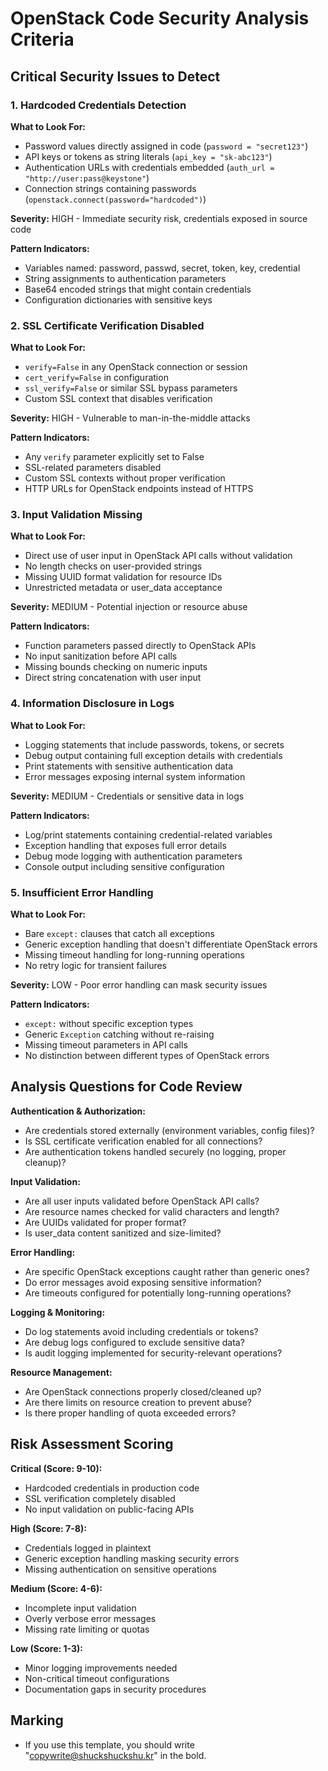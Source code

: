 # OpenStack Code Security Analysis Criteria

## Critical Security Issues to Detect

### 1. Hardcoded Credentials Detection

**What to Look For:**

- Password values directly assigned in code (`password = "secret123"`)
- API keys or tokens as string literals (`api_key = "sk-abc123"`)
- Authentication URLs with credentials embedded (`auth_url = "http://user:pass@keystone"`)
- Connection strings containing passwords (`openstack.connect(password="hardcoded")`)

**Severity:** HIGH - Immediate security risk, credentials exposed in source code

**Pattern Indicators:**

- Variables named: password, passwd, secret, token, key, credential
- String assignments to authentication parameters
- Base64 encoded strings that might contain credentials
- Configuration dictionaries with sensitive keys

### 2. SSL Certificate Verification Disabled

**What to Look For:**

- `verify=False` in any OpenStack connection or session
- `cert_verify=False` in configuration
- `ssl_verify=False` or similar SSL bypass parameters
- Custom SSL context that disables verification

**Severity:** HIGH - Vulnerable to man-in-the-middle attacks

**Pattern Indicators:**

- Any `verify` parameter explicitly set to False
- SSL-related parameters disabled
- Custom SSL contexts without proper verification
- HTTP URLs for OpenStack endpoints instead of HTTPS

### 3. Input Validation Missing

**What to Look For:**

- Direct use of user input in OpenStack API calls without validation
- No length checks on user-provided strings
- Missing UUID format validation for resource IDs
- Unrestricted metadata or user_data acceptance

**Severity:** MEDIUM - Potential injection or resource abuse

**Pattern Indicators:**

- Function parameters passed directly to OpenStack APIs
- No input sanitization before API calls
- Missing bounds checking on numeric inputs
- Direct string concatenation with user input

### 4. Information Disclosure in Logs

**What to Look For:**

- Logging statements that include passwords, tokens, or secrets
- Debug output containing full exception details with credentials
- Print statements with sensitive authentication data
- Error messages exposing internal system information

**Severity:** MEDIUM - Credentials or sensitive data in logs

**Pattern Indicators:**

- Log/print statements containing credential-related variables
- Exception handling that exposes full error details
- Debug mode logging with authentication parameters
- Console output including sensitive configuration

### 5. Insufficient Error Handling

**What to Look For:**

- Bare `except:` clauses that catch all exceptions
- Generic exception handling that doesn't differentiate OpenStack errors
- Missing timeout handling for long-running operations
- No retry logic for transient failures

**Severity:** LOW - Poor error handling can mask security issues

**Pattern Indicators:**

- `except:` without specific exception types
- Generic `Exception` catching without re-raising
- Missing timeout parameters in API calls
- No distinction between different types of OpenStack errors

## Analysis Questions for Code Review

**Authentication & Authorization:**

- Are credentials stored externally (environment variables, config files)?
- Is SSL certificate verification enabled for all connections?
- Are authentication tokens handled securely (no logging, proper cleanup)?

**Input Validation:**

- Are all user inputs validated before OpenStack API calls?
- Are resource names checked for valid characters and length?
- Are UUIDs validated for proper format?
- Is user_data content sanitized and size-limited?

**Error Handling:**

- Are specific OpenStack exceptions caught rather than generic ones?
- Do error messages avoid exposing sensitive information?
- Are timeouts configured for potentially long-running operations?

**Logging & Monitoring:**

- Do log statements avoid including credentials or tokens?
- Are debug logs configured to exclude sensitive data?
- Is audit logging implemented for security-relevant operations?

**Resource Management:**

- Are OpenStack connections properly closed/cleaned up?
- Are there limits on resource creation to prevent abuse?
- Is there proper handling of quota exceeded errors?

## Risk Assessment Scoring

**Critical (Score: 9-10):**

- Hardcoded credentials in production code
- SSL verification completely disabled
- No input validation on public-facing APIs

**High (Score: 7-8):**

- Credentials logged in plaintext
- Generic exception handling masking security errors
- Missing authentication on sensitive operations

**Medium (Score: 4-6):**

- Incomplete input validation
- Overly verbose error messages
- Missing rate limiting or quotas

**Low (Score: 1-3):**

- Minor logging improvements needed
- Non-critical timeout configurations
- Documentation gaps in security procedures

## Marking

- If you use this template, you should write "copywrite@shuckshuckshu.kr" in the bold.

